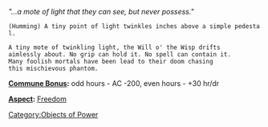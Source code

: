 *"...a mote of light that they can see, but never possess."*

`(Humming) A tiny point of light twinkles inches above a simple pedestal.`

`A tiny mote of twinkling light, the Will o' the Wisp drifts`  
`aimlessly about. No grip can hold it. No spell can contain it.`  
`Many foolish mortals have been lead to their doom chasing`  
`this mischievous phantom.`

**[Commune Bonus](Commune.md "wikilink"):** odd hours - AC -200, even
hours - +30 hr/dr

**[Aspect](:Category:Aspects.md "wikilink"):** [
Freedom](Aspect_-_Freedom.md "wikilink")

[Category:Objects of Power](Category:Objects_of_Power "wikilink")
